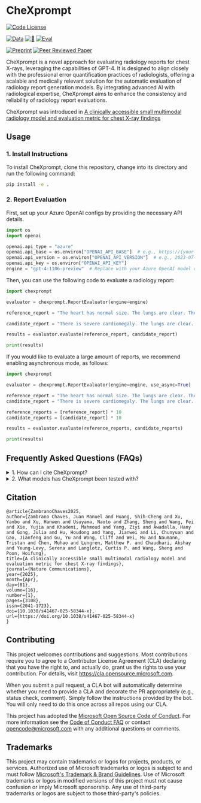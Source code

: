# CheXprompt

[![Code License](https://img.shields.io/badge/Code%20License-MIT-red)](LICENSE)

[![Data](https://img.shields.io/badge/PhysioNet-Data-228B22)](https://physionet.org/content/llava-rad-mimic-cxr-annotation/1.0.0/)
[![🤗](https://img.shields.io/badge/🤗-LLaVA--Rad-FFA500)](https://huggingface.co/microsoft/llava-rad/)
[![Eval](https://img.shields.io/badge/model%20code-LLaVA--Rad-purple)](https://github.com/microsoft/llava-rad/)

[![Preprint](https://img.shields.io/badge/arXiv-Preprint-blue)](https://arxiv.org/abs/2403.08002)
[![Peer Reviewed Paper](https://img.shields.io/badge/Peer%20Reviewed%20Paper-Nature%20Communications-cyan)](https://doi.org/10.1038/s41467-025-58344-x)



CheXprompt is a novel approach for evaluating radiology reports for chest X-rays, leveraging the capabilities of GPT-4. It is designed to align closely with the professional error quantification practices of radiologists, offering a scalable and medically relevant solution for the automatic evaluation of radiology report generation models. By integrating advanced AI with radiological expertise, CheXprompt aims to enhance the consistency and reliability of radiology report evaluations.

CheXprompt was introduced in [A clinically accessible small multimodal radiology model and evaluation metric for chest X-ray findings](https://doi.org/10.1038/s41467-025-58344-x)

## Usage
### 1. Install Instructions

To install CheXprompt, clone this repository, change into its directory and run the following command:

```bash
pip install -e .
```

### 2. Report Evaluation

First, set up your Azure OpenAI configs by providing the necessary API details.

```python
import os
import openai

openai.api_type = "azure"
openai.api_base = os.environ["OPENAI_API_BASE"]  # e.g., https://{your-resource-name}.openai.azure.com/
openai.api_version = os.environ["OPENAI_API_VERSION"]  # e.g., 2023-07-01-preview
openai.api_key = os.environ["OPENAI_API_KEY"]
engine = "gpt-4-1106-preview"  # Replace with your Azure OpenAI model deployment name
```

Then, you can use the following code to evaluate a radiology report:
```python
import chexprompt

evaluator = chexprompt.ReportEvaluator(engine=engine)

reference_report = "The heart has normal size. The lungs are clear. There is no pleural effusion or pneumothorax. There is no focal airspace consolidation. There are no acute bony findings."

candidate_report = "There is severe cardiomegaly. The lungs are clear. There is no pleural effusion or pneumothorax. There is no focal airspace consolidation. There are no acute bony findings."

results = evaluator.evaluate(reference_report, candidate_report)

print(results)
```

If you would like to evaluate a large amount of reports, we recommend enabling asynchronous mode, as follows:

```python
import chexprompt

evaluator = chexprompt.ReportEvaluator(engine=engine, use_async=True)

reference_report = "The heart has normal size. The lungs are clear. There is no pleural effusion or pneumothorax. There is no focal airspace consolidation. There are no acute bony findings."
candidate_report = "There is severe cardiomegaly. The lungs are clear. There is no pleural effusion or pneumothorax. There is no focal airspace consolidation. There are no acute bony findings."

reference_reports = [reference_report] * 10
candidate_reports = [candidate_report] * 10

results = evaluator.evaluate(reference_reports, candidate_reports)

print(results)

```


## Frequently Asked Questions (FAQs)

<details>
    <summary>1. How can I cite CheXprompt?</summary>
See citation below.
  </details>

<details>
    <summary>2. What models has CheXprompt been tested with?</summary>
In our manuscript we describe tests with GPT-4 (i.e. GPT-4 Version 0613) and GPT-4 Turbo (GPT-4 version 1106-Preview).

See: [description of models in azure documentation](https://learn.microsoft.com/en-us/azure/ai-services/openai/concepts/models?tabs=python-secure%2Cglobal-standard%2Cstandard-chat-completions#gpt-4o-and-gpt-4-turbo)
  </details>


## Citation

```
@article{ZambranoChaves2025,
author={Zambrano Chaves, Juan Manuel and Huang, Shih-Cheng and Xu, Yanbo and Xu, Hanwen and Usuyama, Naoto and Zhang, Sheng and Wang, Fei and Xie, Yujia and Khademi, Mahmoud and Yang, Ziyi and Awadalla, Hany and Gong, Julia and Hu, Houdong and Yang, Jianwei and Li, Chunyuan and Gao, Jianfeng and Gu, Yu and Wong, Cliff and Wei, Mu and Naumann, Tristan and Chen, Muhao and Lungren, Matthew P. and Chaudhari, Akshay and Yeung-Levy, Serena and Langlotz, Curtis P. and Wang, Sheng and Poon, Hoifung},
title={A clinically accessible small multimodal radiology model and evaluation metric for chest X-ray findings},
journal={Nature Communications},
year={2025},
month={Apr},
day={01},
volume={16},
number={1},
pages={3108},
issn={2041-1723},
doi={10.1038/s41467-025-58344-x},
url={https://doi.org/10.1038/s41467-025-58344-x}
}
```
</details>


## Contributing

This project welcomes contributions and suggestions.  Most contributions require you to agree to a
Contributor License Agreement (CLA) declaring that you have the right to, and actually do, grant us
the rights to use your contribution. For details, visit https://cla.opensource.microsoft.com.

When you submit a pull request, a CLA bot will automatically determine whether you need to provide
a CLA and decorate the PR appropriately (e.g., status check, comment). Simply follow the instructions
provided by the bot. You will only need to do this once across all repos using our CLA.

This project has adopted the [Microsoft Open Source Code of Conduct](https://opensource.microsoft.com/codeofconduct/).
For more information see the [Code of Conduct FAQ](https://opensource.microsoft.com/codeofconduct/faq/) or
contact [opencode@microsoft.com](mailto:opencode@microsoft.com) with any additional questions or comments.

## Trademarks

This project may contain trademarks or logos for projects, products, or services. Authorized use of Microsoft 
trademarks or logos is subject to and must follow 
[Microsoft's Trademark & Brand Guidelines](https://www.microsoft.com/en-us/legal/intellectualproperty/trademarks/usage/general).
Use of Microsoft trademarks or logos in modified versions of this project must not cause confusion or imply Microsoft sponsorship.
Any use of third-party trademarks or logos are subject to those third-party's policies.
